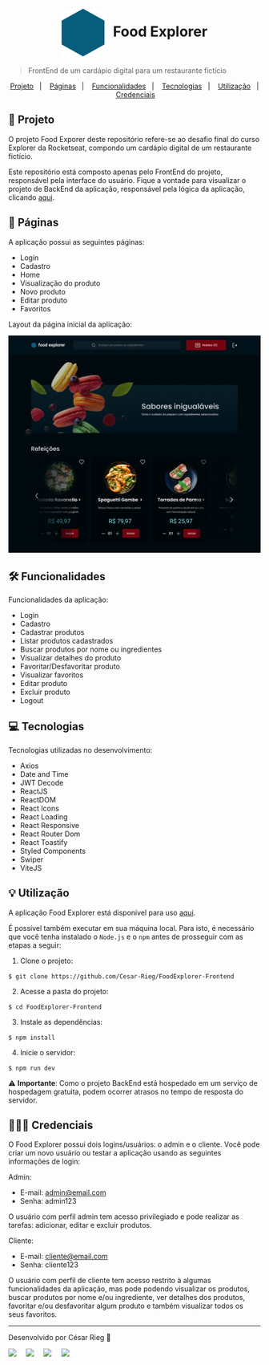 <h1 align="center" style="text-align: center;">
  <img alt="Logo do Food Explorer" src="./src/assets/LogoMarca//Favicon.svg" style="vertical-align: middle; margin-right: 10px;">
  Food Explorer
</h1>

> FrontEnd de um cardápio digital para um restaurante fictício

<p align="center">
  <a href="#project">Projeto</a>&nbsp;&nbsp;&nbsp;|&nbsp;&nbsp;&nbsp;
  <a href="#pages">Páginas</a>&nbsp;&nbsp;&nbsp;|&nbsp;&nbsp;&nbsp;
  <a href="#features">Funcionalidades</a>&nbsp;&nbsp;&nbsp;|&nbsp;&nbsp;&nbsp;
  <a href="#technologies">Tecnologias</a>&nbsp;&nbsp;&nbsp;|&nbsp;&nbsp;&nbsp;
  <a href="#usage">Utilização</a>&nbsp;&nbsp;&nbsp;|&nbsp;&nbsp;&nbsp;
  <a href="#credentials">Credenciais</a>&nbsp;&nbsp;&nbsp;
</p>

<h2 id="project">📁 Projeto</h2>

O projeto Food Exporer deste repositório refere-se ao desafio final do curso Explorer da Rocketseat, compondo um cardápio digital de um restaurante fictício.

Este repositório está composto apenas pelo FrontEnd do projeto, responsável pela interface do usuário.
Fique a vontade para visualizar o projeto de BackEnd da aplicação, responsável pela lógica da aplicação, clicando <a href="https://github.com/Cesar-Rieg/FoodExplorer-Backend" target="_blank">aqui</a>.

<h2 id="pages">📃 Páginas</h2>

A aplicação possui as seguintes páginas:

- Login
- Cadastro
- Home
- Visualização do produto
- Novo produto
- Editar produto
- Favoritos

Layout da página inicial da aplicação:

!["Página home"](./src/assets/Example/Home.png)

<h2 id="features">🛠️ Funcionalidades</h2>

Funcionalidades da aplicação:

- Login
- Cadastro
- Cadastrar produtos
- Listar produtos cadastrados
- Buscar produtos por nome ou ingredientes
- Visualizar detalhes do produto
- Favoritar/Desfavoritar produto 
- Visualizar favoritos
- Editar produto
- Excluir produto
- Logout

<h2 id="technologies">💻 Tecnologias</h2>

Tecnologias utilizadas no desenvolvimento:

- Axios
- Date and Time
- JWT Decode
- ReactJS
- ReactDOM
- React Icons
- React Loading
- React Responsive
- React Router Dom
- React Toastify
- Styled Components
- Swiper
- ViteJS

<h2 id="usage">💡 Utilização</h2>

A aplicação Food Explorer está disponível para uso <a href="https://rieg-food-explorer.netlify.app/" target="_blank">aqui</a>.

É possível também executar em sua máquina local. Para isto, é necessário que você tenha instalado o ``Node.js`` e o ``npm`` antes de prosseguir com as etapas a seguir:

1. Clone o projeto:

```
$ git clone https://github.com/Cesar-Rieg/FoodExplorer-Frontend
```

2. Acesse a pasta do projeto:

```
$ cd FoodExplorer-Frontend
```

3. Instale as dependências:

```
$ npm install
```

4. Inicie o servidor:

```
$ npm run dev
```

⚠️ **Importante**: Como o projeto BackEnd está hospedado em um serviço de hospedagem gratuita, podem ocorrer atrasos no tempo de resposta do servidor.

<h2 id="credentials">👨🏻‍💻 Credenciais</h2>

O Food Explorer possui dois logins/usuários: o admin e o cliente. Você pode criar um novo usuário ou testar a aplicação usando as seguintes informações de login:

Admin:

- E-mail: admin@email.com
- Senha: admin123

O usuário com perfil admin tem acesso privilegiado e pode realizar as tarefas: adicionar, editar e excluir produtos.

Cliente:

- E-mail: cliente@email.com
- Senha: cliente123

O usuário com perfil de cliente tem acesso restrito à algumas funcionalidades da aplicação, mas pode podendo visualizar os produtos, buscar produtos por nome e/ou ingrediente, ver detalhes dos produtos, favoritar e/ou desfavoritar algum produto e também visualizar todos os seus favoritos.

---

Desenvolvido por César Rieg 🚀

<div style="display: flex;">
  <a href="https://www.linkedin.com/in/cesar-rieg/" target="_blank"><img src="https://img.shields.io/badge/-LinkedIn-%230077B5?style=for-the-badge&logo=linkedin&logoColor=white" style="margin-right: 2vw" target="_blank"></a>
  <a href="mailto:cesarjeanrieg97@gmail.com"><img src="https://img.shields.io/badge/-Gmail-%23333?style=for-the-badge&logo=gmail&logoColor=white" style="margin-right: 2vw" target="_blank"></a>
  <a href="http://discordapp.com/users/cesar.rieg" target="_blank"><img src="https://img.shields.io/badge/Discord-7289DA?style=for-the-badge&logo=discord&logoColor=white" style="margin-right: 2vw" target="_blank"></a>
  <a href="https://www.instagram.com/cesar.rieg/" target="_blank"><img src="https://img.shields.io/badge/-Instagram-%23E4405F?style=for-the-badge&logo=instagram&logoColor=white" target="_blank"></a>
</div>